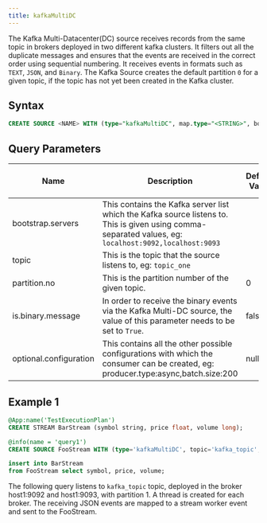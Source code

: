 ```yaml
---
title: kafkaMultiDC
---
```


The Kafka Multi-Datacenter(DC) source receives records from the same
topic in brokers deployed in two different kafka clusters. It filters
out all the duplicate messages and ensures that the events are received
in the correct order using sequential numbering. It receives events in
formats such as `TEXT`, `JSON`, and `Binary`. The Kafka Source
creates the default partition `0` for a given topic, if the topic has
not yet been created in the Kafka cluster.

## Syntax

```sql
CREATE SOURCE <NAME> WITH (type="kafkaMultiDC", map.type="<STRING>", bootstrap.servers="<STRING>", topic="<STRING>", partition.no="<INT>", is.binary.message="<BOOL>", optional.configuration="<STRING>")
```

## Query Parameters

| Name | Description                | Default Value | Possible Data Types | Optional | Dynamic |
|------|--------------------|---------------|---------------------|----------|---------|
| bootstrap.servers      | This contains the Kafka server list which the Kafka source listens to. This is given using comma-separated values, eg: `localhost:9092,localhost:9093` |               | STRING              | No       | No      |
| topic                  | This is the topic that the source listens to, eg: `topic_one`                 |               | STRING              | No       | No      |
| partition.no           | This is the partition number of the given topic.               | 0             | INT                 | Yes      | No      |
| is.binary.message      | In order to receive the binary events via the Kafka Multi-DC source, the value of this parameter needs to be set to `True`.          | false         | BOOL                | Yes      | No      |
| optional.configuration | This contains all the other possible configurations with which the consumer can be created, eg: producer.type:async,batch.size:200      | null          | STRING              | Yes      | No      |

## Example 1

```sql
@App:name('TestExecutionPlan')
CREATE STREAM BarStream (symbol string, price float, volume long);

@info(name = 'query1')
CREATE SOURCE FooStream WITH (type='kafkaMultiDC', topic='kafka_topic', bootstrap.servers='host1:9092,host1:9093', partition.no='1', map.type='json') (symbol string, price float, volume long);

insert into BarStream
from FooStream select symbol, price, volume;
```

The following query listens to `kafka_topic` topic, deployed in the broker host1:9092 and host1:9093, with partition 1. A thread is created
for each broker. The receiving JSON events are mapped to a stream worker event and sent to the FooStream.
